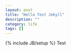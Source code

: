 ```yaml
---
layout: post
title: "Hello Test Jekyll"
description: ""
category: life
tags: []
---
```

{% include JB/setup %}
Test
